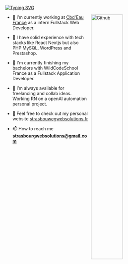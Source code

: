 [![Typing SVG](https://readme-typing-svg.demolab.com/?lines=Hello+World!+I'm+Ricardo+Martinho;Web+developer+and+UX+UI+Designer)](https://git.io/typing-svg)

 <img width="45%" align="right" alt="Github" style="margin-left: 10px" src="https://media.tenor.com/27Svs8e4rj4AAAAC/typing-monkey.gif">



 

- 🔭 I’m currently working at <a href="https://cbdeau.fr" target="blank">Cbd'Eau France</a> as a intern Fullstack Web Developer.

- 🌱 I have solid experience with tech stacks like React Nextjs but also PHP MySQL, WordPress and Prestashop.

- 📝 I'm currently finishing my bachelors with WildCodeSchool France as a Fullstack Application Developer.

- 🤝 I’m always available for freelancing and collab ideas. Working RN on a openAI automation personal project. 

- 📄 Feel free to check out my personal website [strasbouwegwebsolutions.fr](https://strasbourgwebsolutions.fr)

- 📫 How to reach me **strasbourgwebsolutions@gmail.com**
